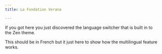 ```yaml
---
title: La Fondation Verana

---
```


If you got here you just discovered the language switcher that is built in to the Zen theme.

This should be in French but it just here to show how the multilingual feature works.
